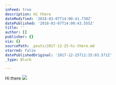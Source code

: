 ```yaml
---
inFeed: true
description: Hi there
dateModified: '2018-03-07T14:00:41.738Z'
datePublished: '2018-03-07T14:00:43.555Z'
title: ''
author: []
publisher: {}
via: {}
sourcePath: _posts/2017-12-25-hi-there.md
starred: false
datePublishedOriginal: '2017-12-25T12:35:03.571Z'
_type: Blurb

---
```

Hi there
![](https://the-grid-user-content.s3-us-west-2.amazonaws.com/45f643a4-1a5e-4631-83af-ffc964eec71c.png)